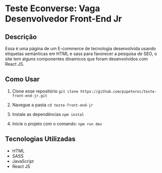 # Teste Econverse: Vaga Desenvolvedor Front-End Jr

## Descrição
Essa é uma página de um E-commerce de tecnologia desenvolvida usando etiquetas semánticas em HTML e sass para favorecer a pesquisa de SEO, o site tem alguns componentes dinamicos que foram desenvolvidos com React JS.

## Como Usar
1. Clone esse repositório
`git clone https://github.com/pipetoroc/teste-front-end-jr.git`

2. Navegue a pasta
`cd teste-front-end-jr`

3. Instale as dependências
`npm instal`

4. Inicie o projeto com o comando:
`npm run dev`

## Tecnologias Utilizadas
- HTML
- SASS
- JavaScript
- React JS